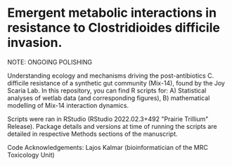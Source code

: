 # Emergent metabolic interactions in resistance to Clostridioides difficile invasion. 
NOTE: ONGOING POLISHING

Understanding ecology and mechanisms driving the post-antibiotics C. difficile resistance of a synthetic gut community (Mix-14), found by the Joy Scaria Lab.
In this repository, you can find R scripts for:
A) Statistical analyses of wetlab data (and corresponding figures), 
B) mathematical modelling of Mix-14 interaction dynamics. 

Scripts were ran in RStudio (RStudio 2022.02.3+492 "Prairie Trillium" Release).
Package details and versions at time of running the scripts are detailed in respective Methods sections of the manuscript. 

Code Acknowledgements:
Lajos Kalmar (bioinformatician of the MRC Toxicology Unit)

